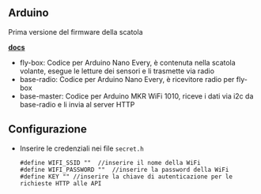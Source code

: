 ## Arduino
Prima versione del firmware della scatola

[**docs**](../docs/hardware/index.md)

- fly-box: Codice per Arduino Nano Every, è contenuta nella scatola volante, esegue le letture dei sensori e li trasmette via radio 
- base-radio: Codice per Arduino Nano Every, è ricevitore radio per fly-box 
- base-master: Codice per Arduino MKR WiFi 1010, riceve i dati via i2c da base-radio e li invia al server HTTP
## Configurazione
- Inserire le credenziali nei file `secret.h`
  ```
  #define WIFI_SSID ""  //inserire il nome della WiFi
  #define WIFI_PASSWORD ""  //inserire la password della WiFi
  #define KEY "" //inserire la chiave di autenticazione per le richieste HTTP alle API
  ```
